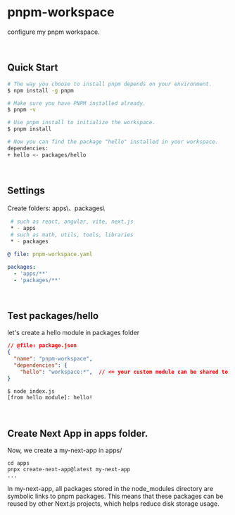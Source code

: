 # pnpm-workspace
configure my pnpm workspace.

<br>

## Quick Start
```bash
# The way you choose to install pnpm depends on your environment.
$ npm install -g pnpm 

# Make sure you have PNPM installed already.
$ pnpm -v

# Use pnpm install to initialize the workspace.
$ pnpm install

# Now you can find the package "hello" installed in your workspace.
dependencies:
+ hello <- packages/hello
```

<br>

## Settings

Create folders: apps\、packages\
```bash
 # such as react, angular, vite, next.js
 * - apps
 # such as math, utils, tools, libraries
 * - packages
```

```yaml
@ file: pnpm-workspace.yaml

packages:
  - 'apps/**'
  - 'packages/**'
```

<br>

## Test packages/hello
let's create a hello module in packages folder

```json
// @file: package.json
{
  "name": "pnpm-workspace",
  "dependencies": {
    "hello": "workspace:*",  // <= your custom module can be shared to other app
}
```

```bash
$ node index.js
[from hello module]: hello!
```

<br>

## Create Next App in apps folder.
Now, we create a my-next-app in apps/

```
cd apps
pnpx create-next-app@latest my-next-app
...
```

In my-next-app, all packages stored in the node_modules directory are symbolic links to pnpm packages. This means that these packages can be reused by other Next.js projects, which helps reduce disk storage usage.

